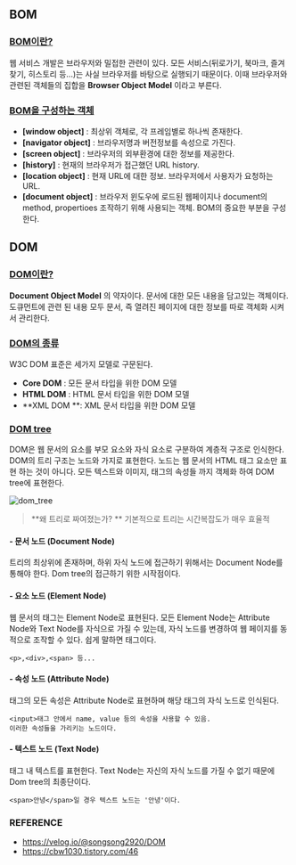 ## BOM



### <u>BOM이란?</u>

웹 서비스 개발은 브라우저와 밀접한 관련이 있다. 모든 서비스(뒤로가기, 북마크, 즐겨찾기, 히스토리 등...)는 사실 브라우저를 바탕으로 실행되기 때문이다. 이때 브라우저와 관련된 객체들의 집합을 **Browser Object Model** 이라고 부른다.



### <u>BOM을 구성하는 객체</u>

* **[window object]** : 최상위 객체로, 각 프레임별로 하나씩 존재한다.
* **[navigator object]** : 브라우저명과 버전정보를 속성으로 가진다.
* **[screen object]** : 브라우저의 외부환경에 대한 정보를 제공한다.
* **[history]** : 현재의 브라우저가 접근했던 URL history.
* **[location object]** : 현재 URL에 대한 정보. 브라우저에서 사용자가 요청하는 URL.
* **[document object]** : 브라우저 윈도우에 로드된 웹페이지나 document의 method, propertioes 조작하기 위해 사용되는 객체. BOM의 중요한 부분을 구성한다.



## DOM



### <u>DOM이란?</u>

**Document Object Model** 의 약자이다. 문서에 대한 모든 내용을 담고있는 객체이다. 도큐먼트에 관련 된 내용 모두 문서, 즉 열려진 페이지에 대한 정보를 따로 객체화 시켜서 관리한다.



### <u>DOM의 종류</u>

W3C DOM 표준은 세가지 모델로 구문된다.

* **Core DOM** : 모든 문서 타입을 위한 DOM 모델
* **HTML DOM** : HTML 문서 타입을 위한 DOM 모델
* **XML DOM **: XML 문서 타입을 위한 DOM 모델

### <u>DOM tree</u>

DOM은 웹 문서의 요소를 부모 요소와 자식 요소로 구분하여 계층적 구조로 인식한다. DOM의 트리 구조는 노드와 가지로 표현한다. 노드는 웹 문서의 HTML 태그 요소만 표현 하는 것이 아니다. 모든 텍스트와 이미지, 태그의 속성들 까지 객체화 하여 DOM tree에 표현한다.

![dom_tree](https://user-images.githubusercontent.com/61674527/103727230-2088a880-501e-11eb-8df2-8e9e4d752913.jpg)

> **왜 트리로 짜여졌는가? **
> 기본적으로 트리는 시간복잡도가 매우 효율적

#### - 문서 노드 (Document Node)

트리의 최상위에 존재하며, 하위 자식 노드에 접근하기 위해서는 Document Node를 통해야 한다. Dom tree의 접근하기 위한 시작점이다.

#### - 요소 노드 (Element Node)

웹 문서의 태그는 Element Node로 표현된다. 모든 Element Node는 Attribute Node와 Text Node를 자식으로 가질 수 있는데, 자식 노드를 변경하여 웹 페이지를 동적으로 조작할 수 있다. 쉽게 말하면 태그이다.

~~~
<p>,<div>,<span> 등...
~~~

#### - 속성 노드 (Attribute Node)

태그의 모든 속성은 Attribute Node로 표현하며 해당 태그의 자식 노드로 인식된다. 

~~~
<input>태그 안에서 name, value 등의 속성을 사용할 수 있음.
이러한 속성들을 가리키는 노드이다.
~~~

#### - 텍스트 노드 (Text Node)

태그 내 텍스트를 표현한다. Text Node는 자신의 자식 노드를 가질 수 없기 때문에 Dom tree의 최종단이다. 

~~~
<span>안녕</span>일 경우 텍스트 노드는 '안녕'이다.
~~~







### REFERENCE

* <a>https://velog.io/@songsong2920/DOM</a>
* <a>https://cbw1030.tistory.com/46</a>

